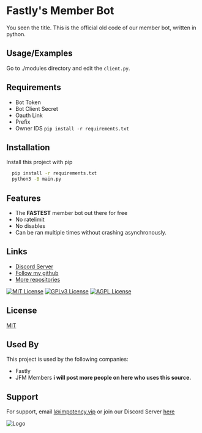 
# Fastly's Member Bot

You seen the title. This is the official old code of our member bot, written in python.


## Usage/Examples
Go to ./modules directory and edit the `client.py`.
## Requirements
- Bot Token
- Bot Client Secret
- Oauth Link
- Prefix
- Owner IDS
`pip install -r requirements.txt`

## Installation

Install this project with pip

```bash
  pip install -r requirements.txt
  python3 -B main.py
```

## Features

- The **FASTEST** member bot out there for free
- No ratelimit
- No disables
- Can be ran multiple times without crashing asynchronously.

## Links

 - [Discord Server](https://discord.gg/fastly)
 - [Follow my github](https://github.com/DiscordDatamining)
 - [More repositories](https://github.com/DiscordDatamining)
 




[![MIT License](https://img.shields.io/badge/License-MIT-green.svg)](https://choosealicense.com/licenses/mit/)
[![GPLv3 License](https://img.shields.io/badge/License-GPL%20v3-yellow.svg)](https://opensource.org/licenses/)
[![AGPL License](https://img.shields.io/badge/license-AGPL-blue.svg)](http://www.gnu.org/licenses/agpl-3.0)


## License

[MIT](https://choosealicense.com/licenses/mit/)


## Used By

This project is used by the following companies:

- Fastly
- JFM Members
**i __will__ post more people on here who uses this source.**


## Support

For support, email l@impotency.vip or join our Discord Server [here](https://discord.gg/fastly)


![Logo](https://cdn.discordapp.com/icons/1161964377977663538/c7306a5254b5f6baa7fac60d94876ee0.png?size=4096)

